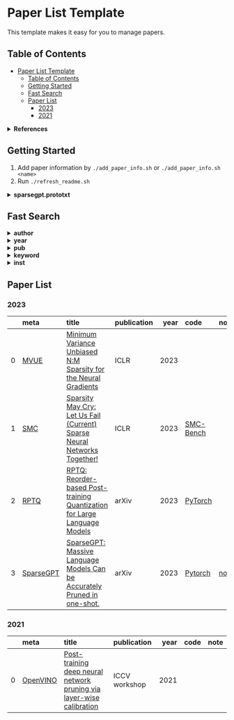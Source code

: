 # Paper List Template

This template makes it easy for you to manage papers.

## Table of Contents

- [Paper List Template](#paper-list-template)
  - [Table of Contents](#table-of-contents)
  - [Getting Started](#getting-started)
  - [Fast Search](#fast-search)
  - [Paper List](#paper-list)
    - [2023](#2023)
    - [2021](#2021)

<details><summary><b>References</b></summary>	
<p>

1. https://github.com/he-y/Awesome-Pruning
2. https://github.com/htqin/awesome-model-quantization
3. https://github.com/csyhhu/Awesome-Deep-Neural-Network-Compression/tree/master
4. https://github.com/AojunZhou/Efficient-Deep-Learning
5. https://github.com/chester256/Model-Compression-Papers

</p>
</details>

## Getting Started
1. Add paper information by `./add_paper_info.sh` or  `./add_paper_info.sh <name>`
2. Run `./refresh_readme.sh`

<details><summary><b>sparsegpt.prototxt</b></summary>	
<p>

```
paper {
  title: "SparseGPT: Massive Language Models Can be Accurately Pruned in one-shot."
  abbr: "SparseGPT"
  url: "https://arxiv.org/pdf/2301.00774.pdf"
  authors: "Elias Frantar"
  authors: "Dan Alistarh"
  institutions: "IST Austria"
  institutions: "Neural Magic"
}
pub {
  where: "arXiv"
  year: 2023
}
code {
  type: "Pytorch"
  url: "https://github.com/IST-DASLab/sparsegpt"
}
note {
  url: "SparseGPT.md"
}
keyword {
  words: "sparsity"
}
```

</p>
</details>




## Fast Search 
<details><summary><b>author</b></summary> 
<p>

1. [Bingzhe-Wu.md](./fast_search/author/Bingzhe-Wu.md) 
1. [Brian-Chmiel.md](./fast_search/author/Brian-Chmiel.md) 
1. [Dan-Alistarh.md](./fast_search/author/Dan-Alistarh.md) 
1. [Daniel-Soudry.md](./fast_search/author/Daniel-Soudry.md) 
1. [Elias-Frantar.md](./fast_search/author/Elias-Frantar.md) 
1. [Ivan-Lazarevich.md](./fast_search/author/Ivan-Lazarevich.md) 
1. [Nikita-Malinin.md](./fast_search/author/Nikita-Malinin.md) 
1. [Shiwei-Liu.md](./fast_search/author/Shiwei-Liu.md) 
1. [Zhangyang-Wang.md](./fast_search/author/Zhangyang-Wang.md) 
1. [Zhihang-Yuan.md](./fast_search/author/Zhihang-Yuan.md) 
</p>
</details>
<details><summary><b>year</b></summary> 
<p>

1. [2021.md](./fast_search/year/2021.md) 
1. [2023.md](./fast_search/year/2023.md) 
</p>
</details>
<details><summary><b>pub</b></summary> 
<p>

1. [ICCV-workshop.md](./fast_search/pub/ICCV-workshop.md) 
1. [ICLR.md](./fast_search/pub/ICLR.md) 
1. [arXiv.md](./fast_search/pub/arXiv.md) 
</p>
</details>
<details><summary><b>keyword</b></summary> 
<p>

1. [quantization.md](./fast_search/keyword/quantization.md) 
1. [sparse.md](./fast_search/keyword/sparse.md) 
1. [sparsity.md](./fast_search/keyword/sparsity.md) 
</p>
</details>
<details><summary><b>inst</b></summary> 
<p>

1. [Eindhoven-University-of-Technology.md](./fast_search/inst/Eindhoven-University-of-Technology.md) 
1. [Habana-Labs.md](./fast_search/inst/Habana-Labs.md) 
1. [Houmo-AI.md](./fast_search/inst/Houmo-AI.md) 
1. [IST-Austria.md](./fast_search/inst/IST-Austria.md) 
1. [Intel-Corporation.md](./fast_search/inst/Intel-Corporation.md) 
1. [Neural-Magic.md](./fast_search/inst/Neural-Magic.md) 
1. [Tencent-AI-Lab.md](./fast_search/inst/Tencent-AI-Lab.md) 
1. [University-of-Texas-at-Austin.md](./fast_search/inst/University-of-Texas-at-Austin.md) 
</p>
</details>

## Paper List


### 2023

|    | meta                                       | title                                                                                                                 | publication   |   year | code                                                 | note                             |
|---:|:-------------------------------------------|:----------------------------------------------------------------------------------------------------------------------|:--------------|-------:|:-----------------------------------------------------|:---------------------------------|
|  0 | [MVUE](../../meta/2U5DXO7C.prototxt)       | [Minimum Variance Unbiased N:M Sparsity for the Neural Gradients](https://openreview.net/pdf?id=vuD2xEtxZcj)          | ICLR          |   2023 |                                                      |                                  |
|  1 | [SMC](../../meta/EHWNTP1V.prototxt)        | [Sparsity May Cry: Let Us Fail (Current) Sparse Neural Networks Together!](https://openreview.net/pdf?id=J6F3lLg4Kdp) | ICLR          |   2023 | [SMC-Bench](https://github.com/VITA-Group/SMC-Bench) |                                  |
|  2 | [RPTQ](../../meta/RPTQ.prototxt)           | [RPTQ: Reorder-based Post-training Quantization for Large Language Models](https://arxiv.org/pdf/2304.01089.pdf)      | arXiv         |   2023 | [PyTorch](https://github.com/hahnyuan/RPTQ4LLM)      |                                  |
|  3 | [SparseGPT](../../meta/sparsegpt.prototxt) | [SparseGPT: Massive Language Models Can be Accurately Pruned in one-shot.](https://arxiv.org/pdf/2301.00774.pdf)      | arXiv         |   2023 | [Pytorch](https://github.com/IST-DASLab/sparsegpt)   | [note](../../notes/SparseGPT.md) |
### 2021

|    | meta                                     | title                                                                                                                                                                                                                                    | publication   |   year | code   | note   |
|---:|:-----------------------------------------|:-----------------------------------------------------------------------------------------------------------------------------------------------------------------------------------------------------------------------------------------|:--------------|-------:|:-------|:-------|
|  0 | [OpenVINO](../../meta/OpenVINO.prototxt) | [Post-training deep neural network pruning via layer-wise calibration](https://openaccess.thecvf.com/content/ICCV2021W/LPCV/papers/Lazarevich_Post-Training_Deep_Neural_Network_Pruning_via_Layer-Wise_Calibration_ICCVW_2021_paper.pdf) | ICCV workshop |   2021 |        |        |
